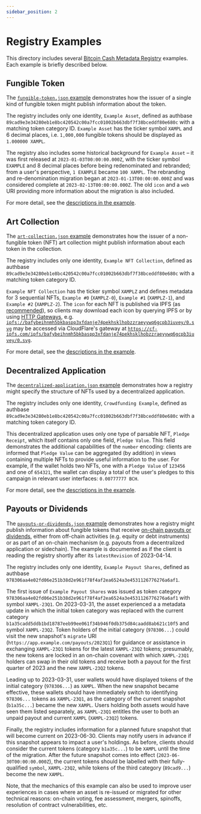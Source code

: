 ```yaml
---
sidebar_position: 2
---
```


# Registry Examples

This directory includes several [Bitcoin Cash Metadata Registry](./chip) examples. Each example is briefly described below.

## Fungible Token

The [`fungible-token.json` example](./examples/fungible-token.json) demonstrates how the issuer of a single kind of fungible token might publish information about the token.

The registry includes only one identity, `Example Asset`, defined as authbase `89cad9e3e34280eb1e8bc420542c00a7fcc01002b663dbf7f38bceddf80e680c` with a matching token category ID. `Example Asset` has the ticker symbol `XAMPL` and 6 decimal places, i.e. `1,000,000` fungible tokens should be displayed as `1.000000 XAMPL`.

The registry also includes some historical background for `Example Asset` – it was first released at `2023-01-03T00:00:00.000Z`, with the ticker symbol `EXAMPLE` and 8 decimal places before being redenominated and rebranded; from a user's perspective, `1 EXAMPLE` became `100 XAMPL`. The rebranding and re-denomination migration began at `2023-01-13T00:00:00.000Z` and was considered complete at `2023-02-13T00:00:00.000Z`. The old `icon` and a `web` URI providing more information about the migration is also included.

For more detail, see the [descriptions in the example](./examples/fungible-token.json).

## Art Collection

The [`art-collection.json` example](./examples/art-collection.json) demonstrates how the issuer of a non-fungible token (NFT) art collection might publish information about each token in the collection.

The registry includes only one identity, `Example NFT Collection`, defined as authbase `89cad9e3e34280eb1e8bc420542c00a7fcc01002b663dbf7f38bceddf80e680c` with a matching token category ID.

`Example NFT Collection` has the ticker symbol `XAMPLZ` and defines metadata for 3 sequential NFTs, `Example #0` (`XAMPLZ-0`), `Example #1` (`XAMPLZ-1`), and `Example #2` (`XAMPLZ-2`). The `icon` for each NFT is published via IPFS (as [recommended](./chip#publication-of-static-data)), so clients may download each icon by querying IPFS or by using [HTTP Gateways](https://docs.ipfs.tech/reference/http/gateway/), e.g. [`ipfs://bafybeihnmh5bkbaspp3xfdanje74pekhsklhobzzraeyywq6gcpb3iuvey/0.svg`](ipfs://bafybeihnmh5bkbaspp3xfdanje74pekhsklhobzzraeyywq6gcpb3iuvey/0.svg) may be accessed via CloudFlare's gateway at [`https://cf-ipfs.com/ipfs/bafybeihnmh5bkbaspp3xfdanje74pekhsklhobzzraeyywq6gcpb3iuvey/0.svg`](https://cf-ipfs.com/ipfs/bafybeihnmh5bkbaspp3xfdanje74pekhsklhobzzraeyywq6gcpb3iuvey/0.svg).

For more detail, see the [descriptions in the example](./examples/art-collection.json).

## Decentralized Application

The [`decentralized-application.json` example](./examples/decentralized-application.json) demonstrates how a registry might specify the structure of NFTs used by a decentralized application.

The registry includes only one identity, `Crowdfunding Example`, defined as authbase `89cad9e3e34280eb1e8bc420542c00a7fcc01002b663dbf7f38bceddf80e680c` with a matching token category ID.

This decentralized application uses only one type of parsable NFT, `Pledge Receipt`, which itself contains only one field, `Pledge Value`. This field demonstrates the additional capabilities of the `number` encoding: clients are informed that `Pledge Value` can be aggregated (by addition) in views containing multiple NFTs to provide useful information to the user. For example, if the wallet holds two NFTs, one with a `Pledge Value` of `123456` and one of `654321`, the wallet can display a total of the user's pledges to this campaign in relevant user interfaces: `0.00777777 BCH`.

For more detail, see the [descriptions in the example](./examples/decentralized-application.json).

## Payouts or Dividends

The [`payouts-or-dividends.json` example](./examples/payouts-or-dividends.json) demonstrates how a registry might publish information about fungible tokens that receive [on-chain payouts or dividends](https://bitcoincashresearch.org/t/higher-level-token-standards-using-cashtokens/912/7), either from off-chain activities (e.g. equity or debt instruments) or as part of an on-chain mechanism (e.g. payouts from a decentralized application or sidechain). The example is documented as if the client is reading the registry shortly after its `latestRevision` of 2023-04-14.

The registry includes only one identity, `Example Payout Shares`, defined as authbase `978306aa4e02fd06e251b38d2e961f78f4af2ea6524a3e4531126776276a6af1`.

The first issue of `Example Payout Shares` was issued as token category `978306aa4e02fd06e251b38d2e961f78f4af2ea6524a3e4531126776276a6af1` with symbol `XAMPL-23Q1`. On 2023-03-31, the asset experienced a a metadata update in which the initial token category was replaced with the current category `b1a35cadd5ddb1bd18787eeb99ee061f34b946f0db375d84caadd8ab621c10f5` and symbol `XAMPL-23Q2`. Token holders of the initial category (`978306...`) could visit the new snapshot's `migrate` URI (`https://app.example.com/payouts/2023Q1`) for guidance or assistance in exchanging `XAMPL-23Q1` tokens for the latest `XAMPL-23Q2` tokens; presumably, the new tokens are locked in an on-chain covenant with which `XAMPL-23Q1` holders can swap in their old tokens and receive both a payout for the first quarter of 2023 and the new `XAMPL-23Q2` tokens.

Leading up to 2023-03-31, user wallets would have displayed tokens of the initial category (`978306...`) as `XAMPL`. When the new snapshot became effective, these wallets should have immediately switch to identifying `978306...` tokens as `XAMPL-23Q1`, as the category of the current snapshot (`b1a35c...`) became the new `XAMPL`. Users holding both assets would have seen them listed separately, as `XAMPL-23Q1` entitles the user to both an unpaid payout and current `XAMPL` (`XAMPL-23Q2`) tokens.

Finally, the registry includes information for a planned future snapshot that will become current on 2023-06-30. Clients may notify users in advance if this snapshot appears to impact a user's holdings. As before, clients should consider the current tokens (category `b1a35c...`) to be `XAMPL` until the time of the migration. After the future snapshot comes into effect (`2023-06-30T00:00:00.000Z`), the current tokens should be labelled with their fully-qualified `symbol`, `XAMPL-23Q2`, while tokens of the third category (`89cad9...`) become the new `XAMPL`.

Note, that the mechanics of this example can also be used to improve user experiences in cases where an asset is re-issued or migrated for other technical reasons: on-chain voting, fee assessment, mergers, spinoffs, resolution of contract vulnerabilities, etc.
